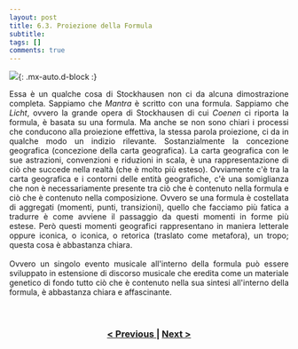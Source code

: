 ```yaml
---
layout: post
title: 6.3. Proiezione della Formula
subtitle:
tags: []
comments: true
---
```


![](https://velitch.github.io/velitch/assets/img/learn/il_paradigma_di_stockhausen/fig16.png){: .mx-auto.d-block :}
<div style="text-align:justify;">
Essa è un qualche cosa di Stockhausen non ci da alcuna dimostrazione completa. Sappiamo che <i>Mantra</i> è scritto con una formula. Sappiamo che <i>Licht</i>, ovvero la grande opera di Stockhausen di cui <i>Coenen</i> ci riporta la formula, è basata su una formula. Ma anche se non sono chiari i processi che conducono alla proiezione effettiva, la stessa parola proiezione, ci da in qualche modo un indizio rilevante. Sostanzialmente la concezione geografica (concezione della carta geografica). La carta geografica con le sue astrazioni, convenzioni e riduzioni in scala, è una rappresentazione di ciò che succede nella realtà (che è molto più esteso). Ovviamente c'è tra la carta geografica e i contorni delle entità geografiche, c'è una somiglianza che non è necessariamente presente tra ciò che è contenuto nella formula e ciò che è contenuto nella composizione. Ovvero se una formula è costellata di aggregati (momenti, punti, transizioni), quello che facciamo più fatica a tradurre è come avviene il passaggio da questi momenti in forme più estese. Però questi momenti geografici rappresentano in maniera letterale oppure iconica, o iconica, o retorica (traslato come metafora), un tropo; questa cosa è abbastanza chiara.
<br>
<br>
Ovvero un singolo evento musicale all'interno della formula può essere sviluppato in estensione di discorso musicale che eredita come un materiale genetico di fondo tutto ciò che è contenuto nella sua sintesi all'interno della formula, è abbastanza chiara e affascinante.
</div>
<br>
<br>
<h3 style="text-align:center">
<a href="https://velitch.github.io/velitch/2021-11-02-06_02_genesi_della_forma/">< Previous </a>
|
<a href="https://velitch.github.io/velitch/2021-11-02-06_04_schema/">Next ></a>
</h3>
